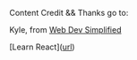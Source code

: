 Content Credit && Thanks go to: 

Kyle, from [Web Dev Simplified]([url](https://www.youtube.com/c/WebDevSimplified))

[Learn React]([url](https://www.youtube.com/watch?v=kK_Wqx3RnHk ))
